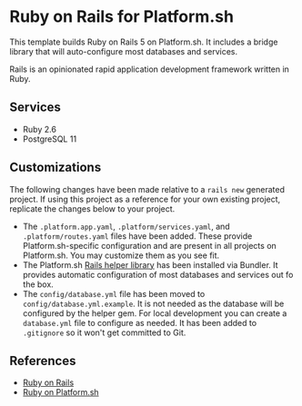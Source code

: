 # Ruby on Rails for Platform.sh

This template builds Ruby on Rails 5 on Platform.sh.  It includes a bridge library that will auto-configure most databases and services.

Rails is an opinionated rapid application development framework written in Ruby.

## Services

* Ruby 2.6
* PostgreSQL 11

## Customizations

The following changes have been made relative to a `rails new` generated project.  If using this project as a reference for your own existing project, replicate the changes below to your project.

* The `.platform.app.yaml`, `.platform/services.yaml`, and `.platform/routes.yaml` files have been added.  These provide Platform.sh-specific configuration and are present in all projects on Platform.sh.  You may customize them as you see fit.
* The Platform.sh [Rails helper library](https://github.com/platformsh/platformsh-rails-helper) has been installed via Bundler.  It provides automatic configuration of most databases and services out fo the box.
* The `config/database.yml` file has been moved to `config/database.yml.example`.  It is not needed as the database will be configured by the helper gem.  For local development you can create a `database.yml` file to configure as needed.  It has been added to `.gitignore` so it won't get committed to Git.

## References

* [Ruby on Rails](https://rubyonrails.org/)
* [Ruby on Platform.sh](https://docs.platform.sh/languages/ruby.html)
